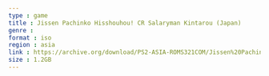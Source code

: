 ```yaml
---
type : game
title : Jissen Pachinko Hisshouhou! CR Salaryman Kintarou (Japan)
genre : 
format : iso
region : asia
link : https://archive.org/download/PS2-ASIA-ROMS321COM/Jissen%20Pachinko%20Hisshouhou%21%20CR%20Salaryman%20Kintarou%20%28Japan%29.7z
size : 1.2GB
---
```

